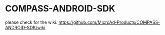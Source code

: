 # COMPASS-ANDROID-SDK
please check for the wiki.
https://github.com/MicroAd-Products/COMPASS-ANDROID-SDK/wiki
